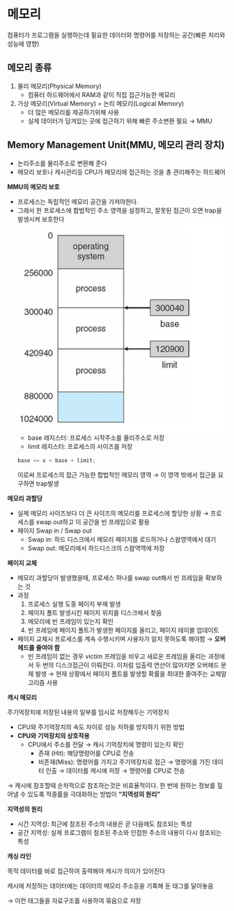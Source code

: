 # 메모리

컴퓨터가 프로그램을 실행하는데 필요한 데이터와 명령어를 저장하는 공간(빠른 처리와 성능에 영향)

## 메모리 종류

1. 물리 메모리(Physical Memory)
   - 컴퓨터 하드웨어에서 RAM과 같이 직접 접근가능한 메모리
2. 가상 메모리(Virtual Memory) = 논리 메모리(Logical Memory)
   - 더 많은 메모리를 제공하기위해 사용
   - 실제 데이터가 담겨있는 곳에 접근하기 위해 빠른 주소변환 필요 → MMU

## Memory Management Unit(MMU, 메모리 관리 장치)

- 논리주소를 물리주소로 변환해 준다
- 메모리 보호나 캐시관리등 CPU가 메모리에 접근하는 것을 총 관리해주는 하드웨어

**MMU의 메모리 보호**

- 프로세스는 독립적인 메모리 공간을 가져야한다.
- 그래서 한 프로세스에 합법적인 주소 영역을 설정하고, 잘못된 접근이 오면 trap을 발생시켜 보호한다
  ![Untitled](./assets/trap.png)
  - base 레지스터: 프로세스 시작주소를 물리주소로 저장
  - limit 레지스터: 프로세스의 사이즈를 저장
  ```jsx
  base <= x < base + limit;
  ```
  이로써 프로세스의 접근 가능한 합법적인 메모리 영역 → 이 영역 밖에서 접근을 요구하면 trap발생

**메모리 과할당**

- 실제 메모리 사이즈보다 더 큰 사이즈의 메모리를 프로세스에 할당한 상황
  → 프로세스를 swap out하고 이 공간을 빈 프레임으로 활용
- 페이지 Swap in / Swap out
  - Swap in: 하드 디스크에서 메모리 페이지를 로드하거나 스왑영역에서 대기
  - Swap out: 메모리에서 하드디스크의 스왑역역에 저장

**페이지 교체**

- 메모리 과할당이 발생했을때, 프로세스 하나를 swap out해서 빈 프레임을 확보하는 것
- 과정
  1. 프로세스 실행 도중 페이지 부재 발생
  2. 페이지 폴트 발생시킨 페이지 위치를 디스크에서 찾음
  3. 메모리에 빈 프레임이 있는지 확인
  4. 빈 프레임에 페이지 폴트가 발생한 페이지를 올리고, 페이지 테이블 업데이트
- 페이지 교체시 프로세스를 계속 수행시키며 사용자가 알지 못하도록 해야함 → **오버헤드를 줄여야 함**
  - 빈 프레임이 없는 경우 victim 프레임을 비우고 새로운 프레임을 올리는 과정에서 두 번의 디스크접근이 이뤄진다. 이처럼 입출력 연산이 많아지면 오버헤드 문제 발생
    → 현재 상황에서 페이지 폴트를 발생할 확률을 최대한 줄여주는 교체알고리즘 사용

**캐시 메모리**

주기억장치에 저장된 내용의 일부를 임시로 저장해두는 기억장치

- CPU와 주기억장치의 속도 차이로 성능 저하를 방지하기 위한 방법
- **CPU와 기억장치의 상호작용**
  - CPU에서 주소를 전달 → 캐시 기억장치에 명령이 있는지 확인
    - 존재 (Hit): 해당명령어를 CPU로 전송
    - 비존재(Miss): 명령어를 가지고 주기억장치로 접근 → 명령어를 가진 데이터 인출 → 데이터를 캐시에 저장 → 명령어를 CPU로 전송

→ 캐시에 참조할때 순차적으로 참조하는것은 비효율적이다. 한 번에 원하는 정보를 짚어낼 수 있도록 적중률을 극대화하는 방법이 **“지역성의 원리”**

**지역성의 원리**

- 시간 지역성: 최근에 참조된 주소의 내용은 곧 다음에도 참조되는 특성
- 공간 지역성: 실제 프로그램이 참조된 주소와 인접한 주소의 내용이 다시 참조되는 특성

**캐싱 라인**

목적 데이터를 바로 접근하여 출력해야 캐시가 의미가 있어진다

캐시에 저장하는 데이터에는 데이터의 메모리 주소등을 기록해 둔 태그를 달아놓음

→ 이런 태그들을 자료구조를 사용하여 묶음으로 저장

